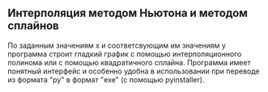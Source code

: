 ## Интерполяция методом Ньютона и методом сплайнов
По заданным значениям x и соответсвующим им значениям y программа строит гладкий график с помощью интерполяционного полинома или с помощью квадратичного сплайна. Программа имеет понятный интерфейс и особенно удобна в использовании при переводе из формата "py" в формат "exe" (с помощью pyinstaller).
